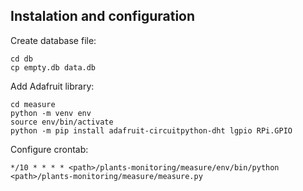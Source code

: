 ## Instalation and configuration

Create database file:

```
cd db
cp empty.db data.db
```

Add Adafruit library:

```
cd measure
python -m venv env
source env/bin/activate
python -m pip install adafruit-circuitpython-dht lgpio RPi.GPIO
```

Configure crontab:

```
*/10 * * * * <path>/plants-monitoring/measure/env/bin/python <path>/plants-monitoring/measure/measure.py
```
